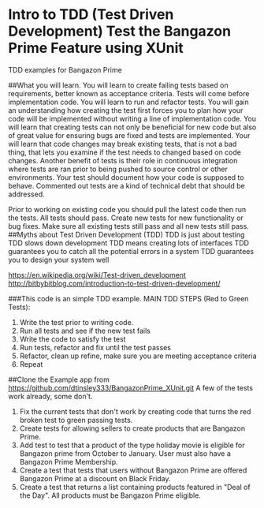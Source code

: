 # Intro to TDD (Test Driven Development) Test the Bangazon Prime Feature using XUnit
TDD examples for Bangazon Prime

##What you will learn.
You will learn to create failing tests based on requirements, better known as acceptance criteria. Tests will come before implementation code. You will learn to run and refactor tests. You will gain an understanding how creating the test first forces you to plan how your code will be implemented without writing a line of implementation code. You will learn that creating tests can not only be beneficial for new code but also of great value for ensuring bugs are fixed and tests are implemented. Your will learn that code changes may break existing tests, that is not a bad thing, that lets you examine if the test needs to changed based on code changes. Another benefit of tests is their role in continuous integration where tests are ran prior to being pushed to source control or other environments. Your test should document how your code is supposed to behave. Commented out tests are a kind of technical debt that should be addressed. 

Prior to working on existing code you should pull the latest code then run the tests. All tests should pass. Create new tests for new functionality or bug fixes. Make sure all existing tests still pass and all new tests still pass. 
##Myths about Test Driven Development (TDD)
TDD is just about testing
TDD slows down development
TDD means creating lots of interfaces
TDD guarantees you to catch all the potential errors in a system
TDD guarantees you to design your system well

https://en.wikipedia.org/wiki/Test-driven_development
http://bitbybitblog.com/introduction-to-test-driven-development/

###This code is an simple TDD example. 
MAIN TDD STEPS (Red to Green Tests):
   1. Write the test prior to writing code.
   2. Run all tests and see if the new test fails
   3. Write the code to satisfy the test
   4. Run tests, refactor and fix until the test passes
   5. Refactor, clean up refine, make sure you are meeting acceptance criteria
   6. Repeat 

##Clone the Example app from https://github.com/dtinsley333/BangazonPrime_XUnit.git
A few of the tests work already, some don't.

1. Fix the current tests that don't work by creating code that turns the red broken test to green passing tests. 
2. Create tests for allowing sellers to create products that are Bangazon Prime.
3. Add test to test that a product of the type holiday movie is eligible for Bangazon prime from October to January. User must also have a Bangazon Prime Membership.
4. Create a test that tests that users without Bangazon Prime are offered Bangazon Prime at a discount on Black Friday.   
5. Create a test that returns a list containing products featured in "Deal of the Day". All products must be Bangazon Prime eligible. 
   


